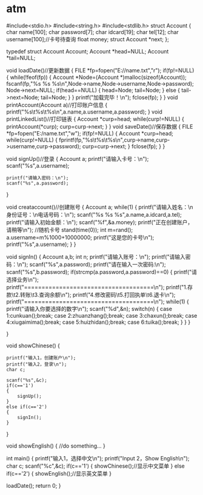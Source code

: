 # atm
#include<stdio.h>
#include<string.h>
#include<stdlib.h>
struct Account
{
	char name[100];
	char password[7];
	char idcard[19];
	char tel[12];
	char username[100];//卡号待查询
	float money;
	struct Account *next;
};

typedef struct Account Account;
	Account *head=NULL;
	Account *tail=NULL;

void loadDate()//更新数据
{
	FILE *fp=fopen("E://name.txt","r");
	if(fp!=NULL)
	{
		while(!feof(fp))
		{
			Account *Node=(Account *)malloc(sizeof(Account));
			fscanf(fp,"%s %s %s\n",Node->name,Node->username,Node->password);
			Node->next=NULL;
			if(head==NULL)
			{
				head=Node;
				tail=Node;
			}
			else
			{
				tail->next=Node;
				tail=Node;
			}
		}
	printf("加载完毕！\n");
	fclose(fp);
	}
}
void printAccount(Account a)//打印账户信息
{
	printf("%s\t%s\t%s\n",a.name,a.username,a.password);
}
void printLinkedList()//打印链表
{
	Account *curp=head;
	while(curp!=NULL)
	{
		printAccount(*curp);
		curp=curp->next;
	}
}
void saveDate()//保存数据
{
	FILE *fp=fopen("E:/name.txt","w");
	if(fp!=NULL)
	{
		Account *curp=head;
		while(curp!=NULL)
		{
			fprintf(fp,"%s\t%s\t%s\n",curp->name,curp->username,curp->password);
			curp=curp->next;
		}
		fclose(fp);
	}
}

void signUp()//登录
{
	Account a;
	printf("请输入卡号：\n");
	scanf("%s",a.username);

	printf("请输入密码：\n");
	scanf("%s",a.password);
	
}

void creataccount()//创建账号
{
	Account a;
	while(1)
	{
	printf("请输入姓名：\n身份证号：\n电话号码：\n");
	scanf("%s %s %s",a.name,a.idcard,a.tel);
	printf("请输入初始金额：\n");
	scanf("%f",&a.money);
	printf("正在创建账户，请稍等\n");
	//随机卡号
	stand(time(0));
	int m=rand();
	a.username=m%1000+10000000;
	printf("这是您的卡号\n");
	printf("%s",a.username);
	}
}

void signIn()
{
	Account a,b;
	int n;
	printf("请输入账号：\n");
	printf("请输入密码：\n");
	scanf("%s",a.password);
	printf("请在输入一次密码:\n");
	scanf("%s",b.password);
	if(strcmp(a.password,a.password)==0)
	{
		printf("请选择业务\n");
		printf("=====================================\n");
		printf("1.存款\t2.转账\t3.查询余额\n");
		printf("4.修改密码\t5.打回执单\t6.退卡\n");
		printf("=====================================\n");
		while(1)
		{
			printf("请输入你要选择的数字\n");
			scanf("%d",&n);
			switch(n)
			{
			case 1:cunkuan();break;
			case 2:zhuanzhang();break;
			case 3:chaxun();break;
			case 4:xiugaimima();break;
			case 5:huizhidan();break;
			case 6:tuika();break;
			}
		}
	}

}

void showChinese()
{
	
	printf("输入1，创建账户\n");
	printf("输入2，登录\n");
	char c;
	
	scanf("%s",&c);
	if(c=='1')
	{
		signUp();
	}
	else if(c=='2')
	{
		signIn();
	}
}

void showEnglish()
{
	//do something...
}

int main()
{
	printf("输入1，选择中文\n");
	printf("Input 2，Show English\n");
	char c;
	scanf("%c",&c);
	if(c=='1')
	{
		showChinese();//显示中文菜单
	}
	else if(c=='2')
	{
		showEnglish();//显示英文菜单
	}

loadDate();
	return 0;
}
